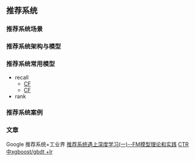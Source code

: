 ## 推荐系统

### 推荐系统场景

### 推荐系统架构与模型

### 推荐系统常用模型
- recall
	- [CF](https://www.imooc.com/article/69651)
	- [CF](https://blog.csdn.net/yeruby/article/details/44154009)
- rank
### 推荐系统案例

### 文章
Google 推荐系统+工业界
[推荐系统遇上深度学习(一)--FM模型理论和实践](https://blog.csdn.net/jiangjiang_jian/article/details/80630873)
[CTR中xgboost/gbdt +lr](https://blog.csdn.net/dengxing1234/article/details/73739836)
